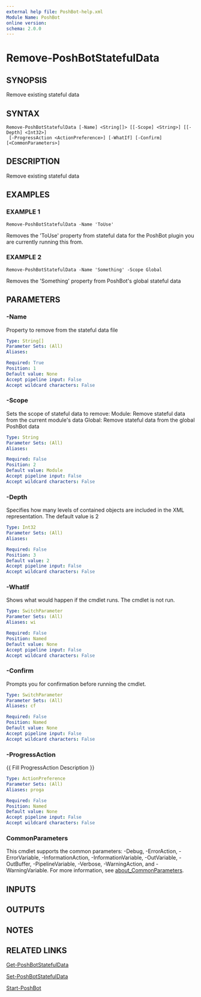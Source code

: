 ```yaml
---
external help file: PoshBot-help.xml
Module Name: PoshBot
online version:
schema: 2.0.0
---
```


# Remove-PoshBotStatefulData

## SYNOPSIS
Remove existing stateful data

## SYNTAX

```
Remove-PoshBotStatefulData [-Name] <String[]> [[-Scope] <String>] [[-Depth] <Int32>]
 [-ProgressAction <ActionPreference>] [-WhatIf] [-Confirm] [<CommonParameters>]
```

## DESCRIPTION
Remove existing stateful data

## EXAMPLES

### EXAMPLE 1
```
Remove-PoshBotStatefulData -Name 'ToUse'
```

Removes the 'ToUse' property from stateful data for the PoshBot plugin you are currently running this from.

### EXAMPLE 2
```
Remove-PoshBotStatefulData -Name 'Something' -Scope Global
```

Removes the 'Something' property from PoshBot's global stateful data

## PARAMETERS

### -Name
Property to remove from the stateful data file

```yaml
Type: String[]
Parameter Sets: (All)
Aliases:

Required: True
Position: 1
Default value: None
Accept pipeline input: False
Accept wildcard characters: False
```

### -Scope
Sets the scope of stateful data to remove:
    Module: Remove stateful data from the current module's data
    Global: Remove stateful data from the global PoshBot data

```yaml
Type: String
Parameter Sets: (All)
Aliases:

Required: False
Position: 2
Default value: Module
Accept pipeline input: False
Accept wildcard characters: False
```

### -Depth
Specifies how many levels of contained objects are included in the XML representation.
The default value is 2

```yaml
Type: Int32
Parameter Sets: (All)
Aliases:

Required: False
Position: 3
Default value: 2
Accept pipeline input: False
Accept wildcard characters: False
```

### -WhatIf
Shows what would happen if the cmdlet runs.
The cmdlet is not run.

```yaml
Type: SwitchParameter
Parameter Sets: (All)
Aliases: wi

Required: False
Position: Named
Default value: None
Accept pipeline input: False
Accept wildcard characters: False
```

### -Confirm
Prompts you for confirmation before running the cmdlet.

```yaml
Type: SwitchParameter
Parameter Sets: (All)
Aliases: cf

Required: False
Position: Named
Default value: None
Accept pipeline input: False
Accept wildcard characters: False
```

### -ProgressAction
{{ Fill ProgressAction Description }}

```yaml
Type: ActionPreference
Parameter Sets: (All)
Aliases: proga

Required: False
Position: Named
Default value: None
Accept pipeline input: False
Accept wildcard characters: False
```

### CommonParameters
This cmdlet supports the common parameters: -Debug, -ErrorAction, -ErrorVariable, -InformationAction, -InformationVariable, -OutVariable, -OutBuffer, -PipelineVariable, -Verbose, -WarningAction, and -WarningVariable. For more information, see [about_CommonParameters](http://go.microsoft.com/fwlink/?LinkID=113216).

## INPUTS

## OUTPUTS

## NOTES

## RELATED LINKS

[Get-PoshBotStatefulData]()

[Set-PoshBotStatefulData]()

[Start-PoshBot]()

